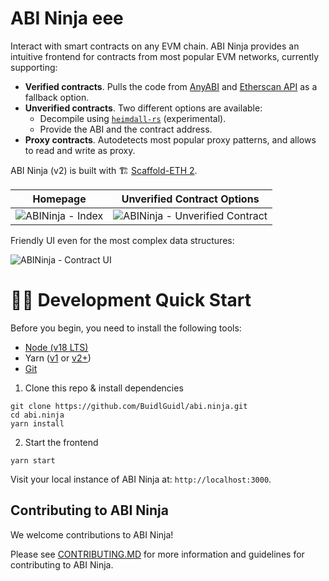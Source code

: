 # ABI Ninja eee

Interact with smart contracts on any EVM chain. ABI Ninja provides an intuitive frontend for contracts from most popular EVM networks, currently supporting:

- **Verified contracts**. Pulls the code from [AnyABI](https://anyabi.xyz/) and [Etherscan API](https://docs.etherscan.io/) as a fallback option.
- **Unverified contracts**. Two different options are available:
  - Decompile using [`heimdall-rs`](https://github.com/Jon-Becker/heimdall-rs) (experimental).
  - Provide the ABI and the contract address.
- **Proxy contracts**. Autodetects most popular proxy patterns, and allows to read and write as proxy.

ABI Ninja (v2) is built with 🏗 [Scaffold-ETH 2](https://github.com/scaffold-eth/scaffold-eth-2).

|                                                     Homepage                                                      |                                                   Unverified Contract Options                                                   |
| :---------------------------------------------------------------------------------------------------------------: | :-----------------------------------------------------------------------------------------------------------------------------: |
| ![ABINinja - Index](https://github.com/BuidlGuidl/abi.ninja/assets/55535804/3b7e0f12-1423-4835-bda3-2e12d65b4f15) | ![ABINinja - Unverified Contract](https://github.com/BuidlGuidl/abi.ninja/assets/55535804/d30d76a3-35d0-4b3f-8633-c8e531999be6) |

Friendly UI even for the most complex data structures:

![ABINinja - Contract UI](https://github.com/BuidlGuidl/abi.ninja/assets/55535804/7b3ec72b-c70b-4357-9f76-d10cb673530c)

# 🏄‍♂️ Development Quick Start

Before you begin, you need to install the following tools:

- [Node (v18 LTS)](https://nodejs.org/en/download/)
- Yarn ([v1](https://classic.yarnpkg.com/en/docs/install/) or [v2+](https://yarnpkg.com/getting-started/install))
- [Git](https://git-scm.com/downloads)

1. Clone this repo & install dependencies

```
git clone https://github.com/BuidlGuidl/abi.ninja.git
cd abi.ninja
yarn install
```

2. Start the frontend

```
yarn start
```

Visit your local instance of ABI Ninja at: `http://localhost:3000`.

## Contributing to ABI Ninja

We welcome contributions to ABI Ninja!

Please see [CONTRIBUTING.MD](https://github.com/BuidlGuidl/abi.ninja/blob/main/CONTRIBUTING.md) for more information and guidelines for contributing to ABI Ninja.
